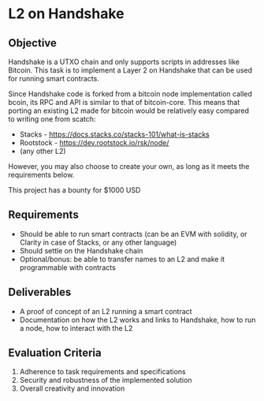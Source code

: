 # L2 on Handshake

## Objective

Handshake is a UTXO chain and only supports scripts in addresses like Bitcoin. This task is to implement a Layer 2 on Handshake that can be used for running smart contracts.

Since Handshake code is forked from a bitcoin node implementation called bcoin, its RPC and API is similar to that of bitcoin-core. This means that porting an existing L2 made for bitcoin would be relatively easy compared to writing one from scatch:

- Stacks - https://docs.stacks.co/stacks-101/what-is-stacks
- Rootstock - https://dev.rootstock.io/rsk/node/
- (any other L2)

However, you may also choose to create your own, as long as it meets the requirements below.

This project has a bounty for $1000 USD

## Requirements

- Should be able to run smart contracts (can be an EVM with solidity, or Clarity in case of Stacks, or any other language)
- Should settle on the Handshake chain
- Optional/bonus: be able to transfer names to an L2 and make it programmable with contracts

## Deliverables

- A proof of concept of an L2 running a smart contract
- Documentation on how the L2 works and links to Handshake, how to run a node, how to interact with the L2

## Evaluation Criteria

1. Adherence to task requirements and specifications
2. Security and robustness of the implemented solution
3. Overall creativity and innovation